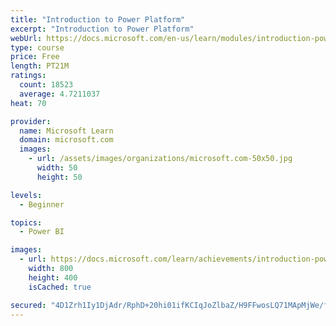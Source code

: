 ```yaml
---
title: "Introduction to Power Platform"
excerpt: "Introduction to Power Platform"
webUrl: https://docs.microsoft.com/en-us/learn/modules/introduction-power-platform/
type: course
price: Free
length: PT21M
ratings:
  count: 18523
  average: 4.7211037
heat: 70

provider:
  name: Microsoft Learn
  domain: microsoft.com
  images:
    - url: /assets/images/organizations/microsoft.com-50x50.jpg
      width: 50
      height: 50

levels:
  - Beginner

topics:
  - Power BI

images:
  - url: https://docs.microsoft.com/learn/achievements/introduction-power-platform-social.png
    width: 800
    height: 400
    isCached: true

secured: "4D1Zrh1Iy1DjAdr/RphD+20hi01ifKCIqJoZlbaZ/H9FFwosLQ71MApMjWe/fZ9IQ78r/GQ7XvzkvEK6dILanWI+H20KGRW52sjn9f1+GRYy9ldcaF29kBxcbio7yEog4Quu/rCpz0dt9gdcc7QEZG0fq3LQbaXXGzgVX4zZgyv4+2s9DgwQqMwYwUtrMecinlO44pnFVdYSRGPoi9p/OOEjKy/j5T4T4snbQfoEVtoJQOK6nFCleXzEvhcGFGUyWlX/DGMjVaux9x6oHodqfL2hvvYtFD5rmqnyvQcdGiEf4u/TJM7aTbd0kNgDLlOjlUowFpI7qXx+CEki7wZxgNA+GjhnDoIXoamBnAP+A3nsPaSrT1jPaxAPfmGWxCzgF1cE7XBRmZN6/Mc6MuO22N4Lh8M7SMJ8cROccbBb2lcWHVrIkbAGSmKHvROnSfLY;wfx0V9gNcAZLE74iZ+NOfA=="
---
```


